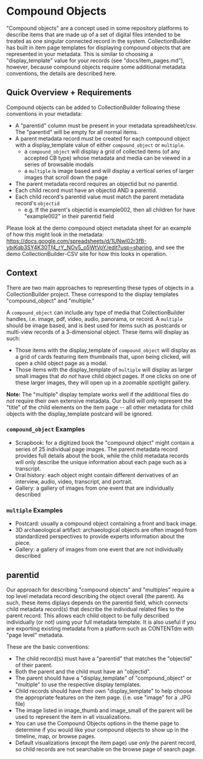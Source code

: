 # Compound Objects

"Compound objects" are a concept used in some repository platforms to describe items that are made up of a set of digital files intended to be treated as one singular connected record in the system.
CollectionBuilder has built in item page templates for displaying compound objects that are represented in your metadata.
This is similar to choosing a "display_template" value for your records (see "docs/item_pages.md"), however, because compound objects require some additional metadata conventions, the details are described here.

## Quick Overview + Requirements

Compound objects can be added to CollectionBuilder following these conventions in your metadata:

- A "parentid" column must be present in your metadata spreadsheet/csv. The "parentid" will be empty for all normal items. 
- A parent metadata record must be created for each compound object with a display_template value of either `compound_object` or `multiple`. 
    - a `compound_object` will display a grid of collected items (of any accepted CB type) whose metadata and media can be viewed in a series of browsable modals
    - a `multiple` is image based and will display a vertical series of larger images that scroll down the page
- The parent metadata record requires an objectid but no parentid.
- Each child record must have an objectid AND a parentid.
- Each child record's parentid value must match the parent metadata record's `objectid` 
    - e.g. If the parent's objectid is example002, then all children for have "example002" in their parentid field

Please look at the demo compound object metadata sheet for an example of how this might look in the metadata: <https://docs.google.com/spreadsheets/d/1UNwl02r3fB-ybiKqb3SY4K30Tf4_rY_NOv5_o5WtVoY/edit?usp=sharing>, and see the demo CollectionBuilder-CSV site for how this looks in operation. 

## Context 

There are two main approaches to representing these types of objects in a CollectionBuilder project. These correspond to the display templates "compound_object" and "multiple." 

A `compound_object` can include any type of media that CollectionBuilder handles, i.e. image, pdf, video, audio, panorama, or record. A `multiple` should be image based, and is best used for items such as postcards or multi-view records of a 3-dimensional object. These items will display as such: 

- Those items with the display_template of `compound_object` will display as a grid of cards featuring item thumbnails that, upon being clicked, will open a child object page as a modal. 
- Those items with the display_template of `multiple` will display as larger small images that *do not* have child object pages. If one clicks on one of these larger images, they will open up in a zoomable spotlight gallery.

**Note:** The "multiple" display template works well if the additional files do *not* require their own extensive metadata. Our build will only represent the "title" of the child elements on the item page -- all other metadata for child objects with the display_template postcard will be ignored. 

### `compound_object` Examples

- Scrapbook: for a digitized book the "compound object" might contain a series of 25 individual page images. The parent metadata record provides full details about the book, while the child metadata records will only describe the unique information about each page such as a transcript.
- Oral history: each object might contain different derivatives of an interview, audio, video, transcript, and portrait.
- Gallery: a gallery of images from one event that are individually described

### `multiple` Examples

- Postcard: usually a compound object containing a front and back image. 
- 3D archaeological artifact: archaeological objects are often imaged from standardized perspectives to provide experts information about the piece.
- Gallery: a gallery of images from one event that are not individually described
 
## parentid

Our approach for describing "compound objects" and "multiples" require a top level metadata record describing the object overall (the parent). As such, these items diplays depends on the parentid field, which connects child metadata record(s) that describe the individual related files to the parent record. 
This allows each child object to be fully described individually (or not) using your full metadata template.
It is also useful if you are exporting existing metadata from a platform such as CONTENTdm with "page level" metadata.

These are the basic conventions:

- The child record(s) must have a "parentid" that matches the "objectid" of their parent.
- Both the parent and the child must have an "objectid".
- The parent should have a "display_template" of "compound_object" or "multiple" to use the respective display templates.
- Child records should have their own "display_template" to help choose the appropriate features on the item page. (i.e. use "image" for a .JPG file)
- The image listed in image_thumb and image_small of the parent will be used to represent the item in all visualizations.
- You can use the Compound Objects options in the theme page to determine if you would like your compound objects to show up in the timeline, map, or browse pages.
- Default visualizations (except the item page) use *only* the parent record, so child records are not searchable on the browse page of search page.
